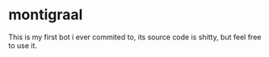 # montigraal
This is my first bot i ever commited to, its source code is shitty, but feel free to use it.
